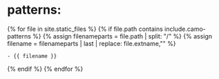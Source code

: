 # patterns:

{% for file in site.static_files %}
  {% if file.path contains include.camo-patterns %}
    {% assign filenameparts = file.path | split: "/" %}
    {% assign filename = filenameparts | last | replace: file.extname,"" %}

    - {{ filename }}
  {% endif %}
{% endfor %}